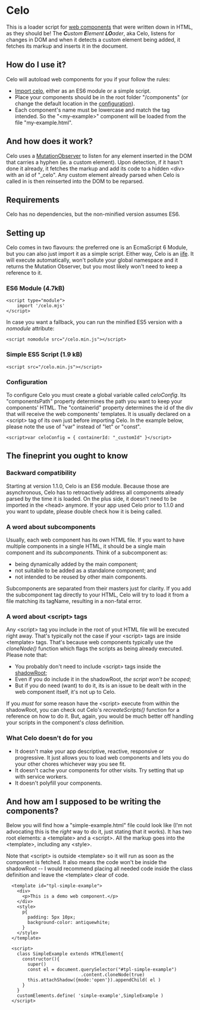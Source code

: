 
# Celo
This is a loader script for [web components](https://developer.mozilla.org/en-US/docs/Web/Web_Components) that were written down in HTML, as they should be!
The _**C**ustom **E**lement **LO**ader_, aka Celo, listens for changes in DOM and when it detects a custom element being added, it fetches its markup and inserts it in the document.

## How do I use it?
Celo will autoload web components for you if your follow the rules:
+ [Import celo](#settingup), either as an ES6 module or a simple script.
+ Place your components should be in the root folder "/components" (or change the default location in the [configuration](#configuration)).
+ Each component's name must be lowercase and match the tag intended. So the "\<my-example>" component will be loaded from the file "my-example.html".

## And how does it work?
Celo uses a [MutationObserver](https://developer.mozilla.org/en-US/docs/Web/API/MutationObserver) to listen for any element inserted in the DOM that carries a hyphen (ie. a custom element). Upon detection, if it hasn't done it already, it fetches the markup and add its code to a hidden \<div> with an id of "\_celo".
Any custom element already parsed when Celo is called in is then reinserted  into the DOM to be reparsed.

## Requirements
Celo has no dependencies, but the non-minified version assumes ES6.
## <a name="settingup"></a>Setting up
Celo comes in two flavours: the preferred one is an EcmaScript 6 Module, but you can also just import it as a simple script. Either way, Celo is an [iife](https://developer.mozilla.org/en-US/docs/Glossary/IIFE). It will execute automatically, won't pollute your global namespace and it returns the Mutation Observer, but you most likely won't need to keep a reference to it.
### ES6 Module (4.7kB)
```
<script type="module">
	import '/celo.mjs'
</script>
```
In case you want a fallback, you can run the minified ES5 version with a _nomodule_ attribute:
```
<script nomodule src="/celo.min.js"></script>
```
### Simple ES5 Script (1.9 kB)
```
<script src="/celo.min.js"></script>
```
### <a name="configuration">Configuration
To configure Celo you must create a global variable called _celoConfig_. Its "componentsPath" property determines the path you want to keep your components' HTML. The "containerId" property determines the id of the div that will receive the web components' templates. It is usually declared on a \<script> tag of its own just before importing Celo. In the example below, please note the use of "var" instead of "let" or "const".
```
<script>var celoConfig = { containerId: "_customId" }</script>
```

## The fineprint you ought to know

### Backward compatibility
Starting at version 1.1.0, Celo is an ES6 module. Because those are asynchronous, Celo has to retroactively address all components already parsed by the time it is loaded. On the plus side, it doesn't need to be imported in the \<head> anymore. If your app used Celo prior to 1.1.0 and you want to update, please double check how it is being called.

### A word about subcomponents
Usually, each web component has its own HTML file. If you want to have multiple components in a single HTML, it should be a single main component and its _subcomponents_. Think of a subcomponent as:

+ being dynamically added by the main component;
+ not suitable to be added as a standalone component; and
+ not intended to be reused by other main components.

Subcomponents are separated from their masters just for clarity. If you add the subcomponent tag directly to your HTML, Celo will try to load it from a file matching its tagName, resulting in a non-fatal error.

### A word about \<script> tags
Any \<script> tag you include in the root of yout HTML file will be executed right away. That's typically not the case if your \<script> tags are inside \<template> tags. That's because web components typically use the _cloneNode()_ function which flags the scripts as being already executed. Please note that:

+ You probably don't need to include \<script> tags inside the [shadowRoot](https://developer.mozilla.org/en-US/docs/Web/API/ShadowRoot);
+ Even if you do include it in the shadowRoot, _the script won't be scoped_;
+ But if you do need (want) to do it,  its is an issue to be dealt with in the web component itself, it's not up to Celo.

If you _must_ for some reason have the \<script> execute from within the shadowRoot, you can check out Celo's _recreateScripts()_ function for a reference on how to do it. But, again, you would be much better off handling your scripts in the component's _class_ definition.

### What Celo doesn't do for you
+ It doesn't make your app descriptive, reactive, responsive or progressive. It just allows you to load web components and lets you do your other chores whichever way you see fit.
+ It doesn't cache your components for other visits. Try setting that up with service workers.
+ It doesn't polyfill your components.

## And how am I supposed to be writing the components?
Below you will find how a "simple-example.html" file could look like (I'm not advocating this is the _right_ way to do it, just stating that it works). It has two root elements: a \<template> and a \<script>. All the markup goes into the \<template>, including any \<style>.

Note that \<script> is outside \<template> so it will run as soon as the component is fetched. It also means the code won't be inside the shadowRoot -- I would recommend placing all needed code inside the class definition and leave the \<template> clear of code.

```
  <template id="tpl-simple-example">
    <div>
      <p>This is a demo web component.</p>
    </div>
    <style>
      p{
        padding: 5px 10px;
        background-color: antiquewhite;
      }
    </style>
  </template>

  <script>
    class SimpleExample extends HTMLElement{
      constructor(){
        super()
        const el = document.querySelector("#tpl-simple-example")
                            .content.cloneNode(true)
        this.attachShadow({mode:'open'}).appendChild( el )
      }
    }
    customElements.define( 'simple-example',SimpleExample )
  </script>
```
